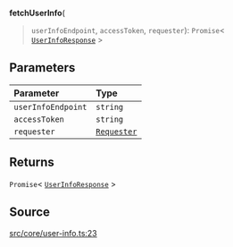 **fetchUserInfo**(

> `userInfoEndpoint`,
> `accessToken`,
> `requester`): `Promise`\< [`UserInfoResponse`](../type-aliases/type-alias.UserInfoResponse.md) \>

## Parameters

| Parameter          | Type                                                   |
| :----------------- | :----------------------------------------------------- |
| `userInfoEndpoint` | `string`                                               |
| `accessToken`      | `string`                                               |
| `requester`        | [`Requester`](../type-aliases/type-alias.Requester.md) |

## Returns

`Promise`\< [`UserInfoResponse`](../type-aliases/type-alias.UserInfoResponse.md) \>

## Source

[src/core/user-info.ts:23](https://github.com/logto-io/js/blob/d2c2dce/packages/js/src/core/user-info.ts#L23)
